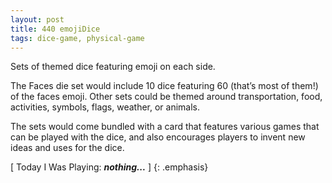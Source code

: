 ```yaml
---
layout: post
title: 440 emojiDice
tags: dice-game, physical-game
---
```

Sets of themed dice featuring emoji on each side.

The Faces die set would include 10 dice featuring 60 (that’s most of them!) of the faces emoji. Other sets could be themed around transportation, food, activities, symbols, flags, weather, or animals.

The sets would come bundled with a card that features various games that can be played with the dice, and also encourages players to invent new ideas and uses for the dice.

[ Today I Was Playing: ***nothing...*** ]
{: .emphasis}